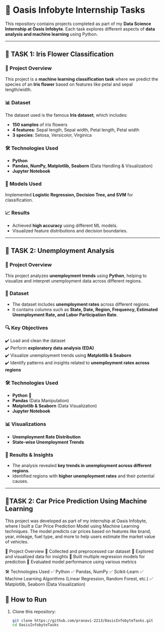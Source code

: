 # 🌟 Oasis Infobyte Internship Tasks  

This repository contains projects completed as part of my **Data Science Internship at Oasis Infobyte**. Each task explores different aspects of **data analysis and machine learning** using Python.  

---

## 🚀 TASK 1: Iris Flower Classification  

### 📌 Project Overview  
This project is a **machine learning classification task** where we predict the species of an **Iris flower** based on features like petal and sepal length/width.  

### 📊 Dataset  
The dataset used is the famous **Iris dataset**, which includes:  
- **150 samples** of iris flowers  
- **4 features**: Sepal length, Sepal width, Petal length, Petal width  
- **3 species**: Setosa, Versicolor, Virginica  

### 🛠️ Technologies Used  
- **Python**  
- **Pandas, NumPy, Matplotlib, Seaborn** (Data Handling & Visualization)  
- **Jupyter Notebook**  

### 🚀 Models Used  
Implemented **Logistic Regression, Decision Tree, and SVM** for classification.  

### 📈 Results  
- Achieved **high accuracy** using different ML models.  
- Visualized feature distributions and decision boundaries.  

---

## 🚀 TASK 2: Unemployment Analysis  

### 📌 Project Overview  
This project analyzes **unemployment trends** using **Python**, helping to visualize and interpret unemployment data across different regions.  

### 📂 Dataset  
- The dataset includes **unemployment rates** across different regions.  
- It contains columns such as **State, Date, Region, Frequency, Estimated Unemployment Rate, and Labor Participation Rate**.  

### 🔍 Key Objectives  
✔️ Load and clean the dataset  
✔️ Perform **exploratory data analysis (EDA)**  
✔️ Visualize unemployment trends using **Matplotlib & Seaborn**  
✔️ Identify patterns and insights related to **unemployment rates across regions**  

### 🛠️ Technologies Used  
- **Python** 🐍  
- **Pandas** (Data Manipulation)  
- **Matplotlib & Seaborn** (Data Visualization)  
- **Jupyter Notebook**  

### 📊 Visualizations  
- **Unemployment Rate Distribution**  
- **State-wise Unemployment Trends**   

### 🚀 Results & Insights  
- The analysis revealed **key trends in unemployment across different regions**.  
- Identified regions with **higher unemployment rates** and their potential causes.  

---

## 🚗TASK 2: Car Price Prediction Using Machine Learning
This project was developed as part of my internship at Oasis Infobyte, where I built a Car Price Prediction Model using Machine Learning techniques. The model predicts car prices based on features like brand, year, mileage, fuel type, and more to help users estimate the market value of vehicles.

📌 Project Overview
🔹 Collected and preprocessed car dataset
🔹 Explored and visualized data for insights
🔹 Built multiple regression models for prediction
🔹 Evaluated model performance using various metrics

🛠️ Technologies Used
✅ Python
✅ Pandas, NumPy
✅ Scikit-Learn
✅ Machine Learning Algorithms (Linear Regression, Random Forest, etc.)
✅ Matplotlib, Seaborn (Data Visualization)

## 📂 How to Run  
1. Clone this repository:  
   ```bash
   git clone https://github.com/pranavi-2213/OasisInfobyteTasks.git
   cd OasisInfobyteTasks
